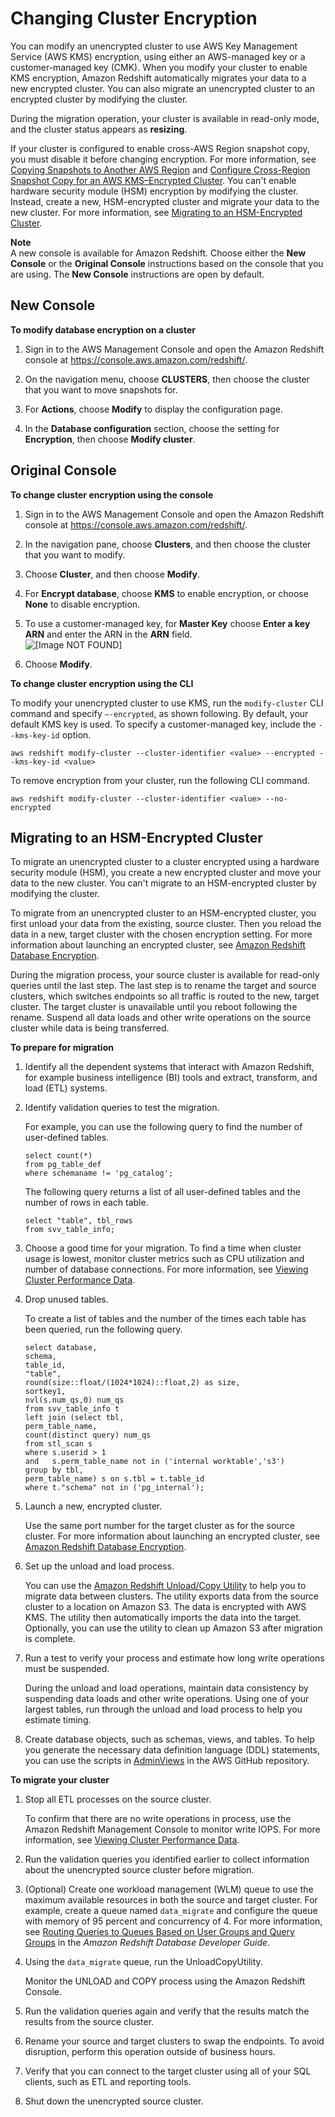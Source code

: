 # Changing Cluster Encryption<a name="changing-cluster-encryption"></a>

You can modify an unencrypted cluster to use AWS Key Management Service \(AWS KMS\) encryption, using either an AWS\-managed key or a customer\-managed key \(CMK\)\. When you modify your cluster to enable KMS encryption, Amazon Redshift automatically migrates your data to a new encrypted cluster\. You can also migrate an unencrypted cluster to an encrypted cluster by modifying the cluster\. 

During the migration operation, your cluster is available in read\-only mode, and the cluster status appears as **resizing**\. 

If your cluster is configured to enable cross\-AWS Region snapshot copy, you must disable it before changing encryption\. For more information, see [Copying Snapshots to Another AWS Region](working-with-snapshots.md#cross-region-snapshot-copy) and [Configure Cross\-Region Snapshot Copy for an AWS KMS–Encrypted Cluster](managing-snapshots-console.md#xregioncopy-kms-encrypted-snapshot)\. You can't enable hardware security module \(HSM\) encryption by modifying the cluster\. Instead, create a new, HSM\-encrypted cluster and migrate your data to the new cluster\. For more information, see [Migrating to an HSM\-Encrypted Cluster](#migrating-to-an-encrypted-cluster)\. 

**Note**  
A new console is available for Amazon Redshift\. Choose either the **New Console** or the **Original Console** instructions based on the console that you are using\. The **New Console** instructions are open by default\.

## New Console<a name="cluster-database-encryption-modify"></a>

**To modify database encryption on a cluster**

1. Sign in to the AWS Management Console and open the Amazon Redshift console at [https://console\.aws\.amazon\.com/redshift/](https://console.aws.amazon.com/redshift/)\.

1. On the navigation menu, choose **CLUSTERS**, then choose the cluster that you want to move snapshots for\.

1. For **Actions**, choose **Modify** to display the configuration page\. 

1. In the **Database configuration** section, choose the setting for **Encryption**, then choose **Modify cluster**\. 

## Original Console<a name="cluster-database-encryption-modify-originalconsole"></a><a name="changing-cluster-encryption-console"></a>

**To change cluster encryption using the console**

1. Sign in to the AWS Management Console and open the Amazon Redshift console at [https://console\.aws\.amazon\.com/redshift/](https://console.aws.amazon.com/redshift/)\.

1.  In the navigation pane, choose **Clusters**, and then choose the cluster that you want to modify\. 

1. Choose **Cluster**, and then choose **Modify**\.

1. For **Encrypt database**, choose **KMS** to enable encryption, or choose **None** to disable encryption\.

1. To use a customer\-managed key, for **Master Key** choose **Enter a key ARN** and enter the ARN in the **ARN** field\.  
![\[Image NOT FOUND\]](http://docs.aws.amazon.com/redshift/latest/mgmt/images/modify-encryption.png)

1. Choose **Modify**\.

<a name="changing-cluster-encryption-cli"></a>**To change cluster encryption using the CLI** 

To modify your unencrypted cluster to use KMS, run the `modify-cluster` CLI command and specify `–-encrypted`, as shown following\. By default, your default KMS key is used\. To specify a customer\-managed key, include the `--kms-key-id` option\.

```
aws redshift modify-cluster --cluster-identifier <value> --encrypted --kms-key-id <value>
```

To remove encryption from your cluster, run the following CLI command\.

```
aws redshift modify-cluster --cluster-identifier <value> --no-encrypted
```

## Migrating to an HSM\-Encrypted Cluster<a name="migrating-to-an-encrypted-cluster"></a>

To migrate an unencrypted cluster to a cluster encrypted using a hardware security module \(HSM\), you create a new encrypted cluster and move your data to the new cluster\. You can't migrate to an HSM\-encrypted cluster by modifying the cluster\.

To migrate from an unencrypted cluster to an HSM\-encrypted cluster, you first unload your data from the existing, source cluster\. Then you reload the data in a new, target cluster with the chosen encryption setting\. For more information about launching an encrypted cluster, see [Amazon Redshift Database Encryption](working-with-db-encryption.md)\. 

During the migration process, your source cluster is available for read\-only queries until the last step\. The last step is to rename the target and source clusters, which switches endpoints so all traffic is routed to the new, target cluster\. The target cluster is unavailable until you reboot following the rename\. Suspend all data loads and other write operations on the source cluster while data is being transferred\. <a name="prepare-for-migration"></a>

**To prepare for migration**

1. Identify all the dependent systems that interact with Amazon Redshift, for example business intelligence \(BI\) tools and extract, transform, and load \(ETL\) systems\.

1. Identify validation queries to test the migration\. 

   For example, you can use the following query to find the number of user\-defined tables\.

   ```
   select count(*)
   from pg_table_def
   where schemaname != 'pg_catalog';
   ```

   The following query returns a list of all user\-defined tables and the number of rows in each table\.

   ```
   select "table", tbl_rows
   from svv_table_info;
   ```

1. Choose a good time for your migration\. To find a time when cluster usage is lowest, monitor cluster metrics such as CPU utilization and number of database connections\. For more information, see [Viewing Cluster Performance Data](performance-metrics-perf.md)\.

1. Drop unused tables\. 

   To create a list of tables and the number of the times each table has been queried, run the following query\. 

   ```
   select database,
   schema,
   table_id,
   "table",
   round(size::float/(1024*1024)::float,2) as size,
   sortkey1,
   nvl(s.num_qs,0) num_qs
   from svv_table_info t
   left join (select tbl,
   perm_table_name,
   count(distinct query) num_qs
   from stl_scan s
   where s.userid > 1
   and   s.perm_table_name not in ('internal worktable','s3')
   group by tbl,
   perm_table_name) s on s.tbl = t.table_id
   where t."schema" not in ('pg_internal');
   ```

1. Launch a new, encrypted cluster\. 

   Use the same port number for the target cluster as for the source cluster\. For more information about launching an encrypted cluster, see [Amazon Redshift Database Encryption](working-with-db-encryption.md)\. 

1. Set up the unload and load process\. 

   You can use the [Amazon Redshift Unload/Copy Utility](https://github.com/awslabs/amazon-redshift-utils/tree/master/src/UnloadCopyUtility) to help you to migrate data between clusters\. The utility exports data from the source cluster to a location on Amazon S3\. The data is encrypted with AWS KMS\. The utility then automatically imports the data into the target\. Optionally, you can use the utility to clean up Amazon S3 after migration is complete\. 

1. Run a test to verify your process and estimate how long write operations must be suspended\. 

   During the unload and load operations, maintain data consistency by suspending data loads and other write operations\. Using one of your largest tables, run through the unload and load process to help you estimate timing\. 

1. Create database objects, such as schemas, views, and tables\. To help you generate the necessary data definition language \(DDL\) statements, you can use the scripts in [AdminViews](https://github.com/awslabs/amazon-redshift-utils/tree/master/src/AdminViews) in the AWS GitHub repository\.<a name="migration-your-cluster"></a>

**To migrate your cluster**

1. Stop all ETL processes on the source cluster\. 

   To confirm that there are no write operations in process, use the Amazon Redshift Management Console to monitor write IOPS\. For more information, see [Viewing Cluster Performance Data](performance-metrics-perf.md)\. 

1. Run the validation queries you identified earlier to collect information about the unencrypted source cluster before migration\.

1. \(Optional\) Create one workload management \(WLM\) queue to use the maximum available resources in both the source and target cluster\. For example, create a queue named `data_migrate` and configure the queue with memory of 95 percent and concurrency of 4\. For more information, see [Routing Queries to Queues Based on User Groups and Query Groups](https://docs.aws.amazon.com/redshift/latest/dg/tutorial-wlm-routing-queries-to-queues.html) in the *Amazon Redshift Database Developer Guide*\.

1. Using the `data_migrate` queue, run the UnloadCopyUtility\. 

   Monitor the UNLOAD and COPY process using the Amazon Redshift Console\. 

1. Run the validation queries again and verify that the results match the results from the source cluster\. 

1. Rename your source and target clusters to swap the endpoints\. To avoid disruption, perform this operation outside of business hours\.

1. Verify that you can connect to the target cluster using all of your SQL clients, such as ETL and reporting tools\.

1. Shut down the unencrypted source cluster\.